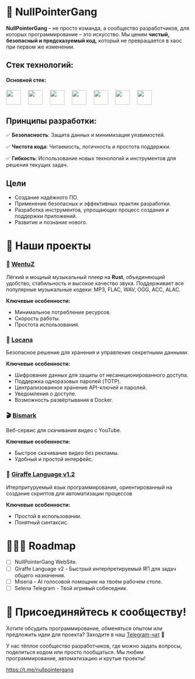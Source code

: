 # 📌 NullPointerGang

**NullPointerGang** – не просто команда, а сообщество разработчиков, для которых программирование – это искусство. Мы ценим **чистый, безопасный и предсказуемый код**, который не превращается в хаос при первом же изменении.

## Стек технологий:
#### Основной стек:
<div align="left">
<img src="https://cdn.jsdelivr.net/gh/devicons/devicon@latest/icons/rust/rust-original.svg" height="40" />
<img width="12" />
<img src="https://cdn.jsdelivr.net/gh/devicons/devicon@latest/icons/python/python-original.svg"  height="40" />
<img width="12" />
<img src="https://cdn.jsdelivr.net/gh/devicons/devicon@latest/icons/javascript/javascript-original.svg" height="40" />
<img width="12" />
<img src="https://cdn.jsdelivr.net/gh/devicons/devicon@latest/icons/typescript/typescript-original.svg" height="40" />
<img width="12" />
<img src="https://cdn.jsdelivr.net/gh/devicons/devicon@latest/icons/docker/docker-original-wordmark.svg" height="40" />
<img width="12" />
<img src="https://cdn.jsdelivr.net/gh/devicons/devicon@latest/icons/java/java-original-wordmark.svg" height="40" />
<img width="12" />
<img src="https://cdn.jsdelivr.net/gh/devicons/devicon@latest/icons/mysql/mysql-original-wordmark.svg" height="40" />
</div>

## Принципы разработки:

✅ **Безопасность**: Защита данных и минимизация уязвимостей.

✅ **Чистота кода**: Читаемость, логичность и простота поддержки.

✅ **Гибкость**: Использование новых технологий и инструментов для решения текущих задач.

## Цели
- Создание надёжного ПО.
- Применение безопасных и эффективных практик разработки.
- Разработка инструментов, упрощающих процесс создания и поддержки приложений.
- Развитие и познание нового.

# 🚀 Наши проекты

### 🎵 [WentuZ](https://github.com/NullPointerGang/WentuZ)

Лёгкий и мощный музыкальный плеер на **Rust**, объединяющий удобство, стабильность и высокое качество звука. Поддерживает все популярные музыкальные кодеки: MP3, FLAC, WAV, OGG, ACC, ALAC.

**Ключевые особенности:**
- Минимальное потребление ресурсов.
- Скорость работы.
- Простота использования.

### 🔐 [Locana](https://github.com/NullPointerGang/Lockana)
Безопасное решение для хранения и управления секретными данными.

**Ключевые особенности:**
- Шифрование данных для защиты от несанкционированного доступа.
- Поддержка одноразовых паролей (TOTP).
- Централизованное хранение API-ключей и паролей.
- Уведомления о доступе.
- Возможность развёртывания в Docker.

### 🎬 [Bismark](https://github.com/NullPointerGang/Bismark)
Веб-сервис для скачивания видео с YouTube.

**Ключевые особенности:**
- Быстрое скачивание видео без рекламы.
- Удобный и простой интерфейс.

### 🦒 [Giraffe Language v1.2](https://github.com/NullPointerGang/Giraffe-Language)
Итерпритуруемый язык программирования, ориентированный на создание скриптов для автоматизации процессов

**Ключевые особенности:**
- Простой в использовании.
- Понятный синтаксис.

# 👩‍🦼‍➡️ Roadmap
- [ ] NullPointerGang WebSite.
- [ ] Giraffe Language v2 - Быстрый интерпретируемый ЯП для задач общего назначения.
- [ ] Miseria - AI голосовой помощник на твоём рабочем столе.
- [ ] Selena Telegram - Твой игривый собеседник.

# 💬 Присоединяйтесь к сообществу!

Хотите обсудить программирование, обменяться опытом или предложить идеи для проекта? Заходите в наш [Telegram-чат](https://t.me/nullpointergang) 🚀

У нас тёплое сообщество разработчиков, где можно задать вопросы, поделиться кодом или просто пообщаться. Мы любим программирование, автоматизацию и крутые проекты!

https://t.me/nullpointergang
